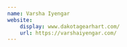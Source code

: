 ```yaml
---
name: Varsha Iyengar
website: 
    display: www.dakotagearhart.com/
    url: https://varshaiyengar.com/
---
```

